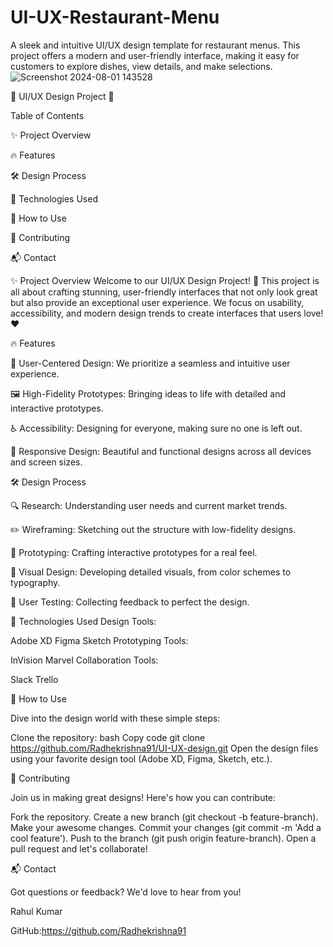 # UI-UX-Restaurant-Menu
A sleek and intuitive UI/UX design template for restaurant menus. This project offers a modern and user-friendly interface, making it easy for customers to explore dishes, view details, and make selections.
![Screenshot 2024-08-01 143528](https://github.com/user-attachments/assets/5865ad2a-ef12-4515-92f3-6372beb62ebd)

🌟 UI/UX Design Project 🌟

Table of Contents

✨ Project Overview

🔥 Features

🛠 Design Process

🚀 Technologies Used

📂 How to Use

🤝 Contributing

📬 Contact

✨ Project Overview Welcome to our UI/UX Design Project! 🎨 This project is all about crafting stunning, user-friendly interfaces that not only look great but also provide an exceptional user experience. We focus on usability, accessibility, and modern design trends to create interfaces that users love! ❤️

🔥 Features

🎯 User-Centered Design: We prioritize a seamless and intuitive user experience.

🖼 High-Fidelity Prototypes: Bringing ideas to life with detailed and interactive prototypes.

♿ Accessibility: Designing for everyone, making sure no one is left out.

📱 Responsive Design: Beautiful and functional designs across all devices and screen sizes.

🛠 Design Process

🔍 Research: Understanding user needs and current market trends.

✏️ Wireframing: Sketching out the structure with low-fidelity designs.

🎨 Prototyping: Crafting interactive prototypes for a real feel.

🌈 Visual Design: Developing detailed visuals, from color schemes to typography.

🔄 User Testing: Collecting feedback to perfect the design.

🚀 Technologies Used Design Tools:

Adobe XD Figma Sketch Prototyping Tools:

InVision Marvel Collaboration Tools:

Slack Trello

📂 How to Use

Dive into the design world with these simple steps:

Clone the repository: bash Copy code git clone https://github.com/Radhekrishna91/UI-UX-design.git Open the design files using your favorite design tool (Adobe XD, Figma, Sketch, etc.).

🤝 Contributing

Join us in making great designs! Here's how you can contribute:

Fork the repository. Create a new branch (git checkout -b feature-branch). Make your awesome changes. Commit your changes (git commit -m 'Add a cool feature'). Push to the branch (git push origin feature-branch). Open a pull request and let's collaborate!

📬 Contact

Got questions or feedback? We'd love to hear from you!

Rahul Kumar

GitHub:https://github.com/Radhekrishna91
